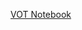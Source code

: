 [VOT Notebook](http://datahub.berkeley.edu/user-redirect/interact?account=ds-modules&repo=LINGUIS-110&branch=master&path=vot_demo)
